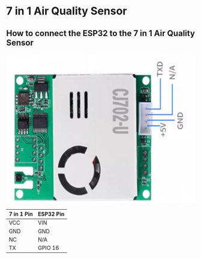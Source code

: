 # 7 in 1 Air Quality Sensor

## How to connect the ESP32 to the 7 in 1 Air Quality Sensor
![](../Figures/7in1.png)

|7 in 1 Pin|ESP32 Pin|
|---------|---------|
|VCC      |VIN      |
|GND      |GND      |
|NC       |N/A      |
|TX       |GPIO 16  |
